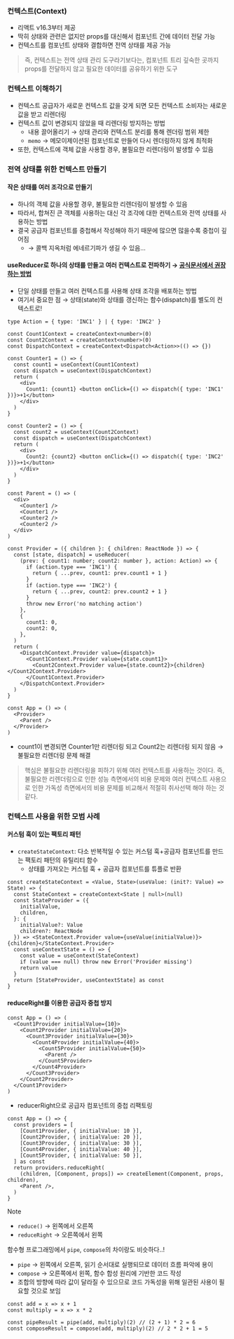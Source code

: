 ### 컨텍스트(Context)

- 리액트 v16.3부터 제공
- 딱히 상태와 관련은 없지만 props를 대신해서 컴포넌트 간에 데이터 전달 가능
- 컨텍스트를 컴포넌트 상태와 결합하면 전역 상태를 제공 가능

> 즉, 컨텍스트는 전역 상태 관리 도구라기보다는, 컴포넌트 트리 깊숙한 곳까지 props를 전달하지 않고 필요한 데이터를 공유하기 위한 도구

### 컨텍스트 이해하기

- 컨텍스트 공급자가 새로운 컨텍스트 값을 갖게 되면 모든 컨텍스트 소비자는 새로운 값을 받고 리렌더링
- 컨텍스트 값이 변경되지 않았을 때 리렌더링 방지하는 방법
  - 내용 끌어올리기 → 상태 관리와 컨텍스트 분리를 통해 렌더링 범위 제한
  - `memo` → 메모이제이션된 컴포넌트로 만들어 다시 렌더링하지 않게 최적화
- 또한, 컨텍스트에 객체 값을 사용할 경우, 불필요한 리렌더링이 발생할 수 있음

### 전역 상태를 위한 컨텍스트 만들기

#### 작은 상태를 여러 조각으로 만들기

- 하나의 객체 값을 사용할 경우, 불필요한 리렌더링이 발생할 수 있음
- 따라서, 합쳐진 큰 객체를 사용하는 대신 각 조각에 대한 컨텍스트와 전역 상태를 사용하는 방법
- 결국 공급자 컴포넌트를 중첩해서 작성해야 하기 때문에 많으면 많을수록 중첩이 깊어짐
  - → 콜백 지옥처럼 에네르기파가 생길 수 있음…

#### useReducer로 하나의 상태를 만들고 여러 컨텍스트로 전파하기 → [공식문서에서 권장하는 방법](https://ko.react.dev/learn/scaling-up-with-reducer-and-context)

- 단일 상태를 만들고 여러 컨텍스트를 사용해 상태 조각을 배포하는 방법
- 여기서 중요한 점 → 상태(state)와 상태를 갱신하는 함수(dispatch)를 별도의 컨텍스트로!

```tsx
type Action = { type: 'INC1' } | { type: 'INC2' }

const Count1Context = createContext<number>(0)
const Count2Context = createContext<number>(0)
const DispatchContext = createContext<Dispatch<Action>>(() => {})

const Counter1 = () => {
  const count1 = useContext(Count1Context)
  const dispatch = useContext(DispatchContext)
  return (
    <div>
      Count1: {count1} <button onClick={() => dispatch({ type: 'INC1' })}>+1</button>
    </div>
  )
}

const Counter2 = () => {
  const count2 = useContext(Count2Context)
  const dispatch = useContext(DispatchContext)
  return (
    <div>
      Count2: {count2} <button onClick={() => dispatch({ type: 'INC2' })}>+1</button>
    </div>
  )
}

const Parent = () => (
  <div>
    <Counter1 />
    <Counter1 />
    <Counter2 />
    <Counter2 />
  </div>
)

const Provider = ({ children }: { children: ReactNode }) => {
  const [state, dispatch] = useReducer(
    (prev: { count1: number; count2: number }, action: Action) => {
      if (action.type === 'INC1') {
        return { ...prev, count1: prev.count1 + 1 }
      }
      if (action.type === 'INC2') {
        return { ...prev, count2: prev.count2 + 1 }
      }
      throw new Error('no matching action')
    },
    {
      count1: 0,
      count2: 0,
    },
  )
  return (
    <DispatchContext.Provider value={dispatch}>
      <Count1Context.Provider value={state.count1}>
        <Count2Context.Provider value={state.count2}>{children}</Count2Context.Provider>
      </Count1Context.Provider>
    </DispatchContext.Provider>
  )
}

const App = () => (
  <Provider>
    <Parent />
  </Provider>
)
```

- count1이 변경되면 Counter1만 리렌더링 되고 Count2는 리렌더링 되지 않음 → 불필요한 리렌더링 문제 해결

> 핵심은 불필요한 리렌더링을 피하기 위해 여러 컨텍스트를 사용하는 것이다.
> 즉, 불필요한 리렌더링으로 인한 성능 측면에서의 비용 문제와 여러 컨텍스트 사용으로 인한 가독성 측면에서의 비용 문제를 비교해서 적절히 취사선택 해야 하는 것 같다.

### 컨텍스트 사용을 위한 모범 사례

#### 커스텀 훅이 있는 팩토리 패턴

- `createStateContext`: 다소 반복적일 수 있는 커스텀 훅+공급자 컴포넌트를 만드는 팩토리 패턴의 유틸리티 함수
  - 상태를 가져오는 커스텀 훅 + 공급자 컴포넌트를 튜플로 반환

```tsx
const createStateContext = <Value, State>(useValue: (init?: Value) => State) => {
  const StateContext = createContext<State | null>(null)
  const StateProvider = ({
    initialValue,
    children,
  }: {
    initialValue?: Value
    children?: ReactNode
  }) => <StateContext.Provider value={useValue(initialValue)}>{children}</StateContext.Provider>
  const useContextState = () => {
    const value = useContext(StateContext)
    if (value === null) throw new Error('Provider missing')
    return value
  }
  return [StateProvider, useContextState] as const
}
```

#### reduceRight를 이용한 공급자 중첩 방지

```tsx
const App = () => (
  <Count1Provider initialValue={10}>
    <Count2Provider initialValue={20}>
      <Count3Provider initialValue={30}>
        <Count4Provider initialValue={40}>
          <Count5Provider initialValue={50}>
            <Parent />
          </Count5Provider>
        </Count4Provider>
      </Count3Provider>
    </Count2Provider>
  </Count1Provider>
)
```

- reducerRight으로 공급자 컴포넌트의 중첩 리팩토링

```tsx
const App = () => {
  const providers = [
    [Count1Provider, { initialValue: 10 }],
    [Count2Provider, { initialValue: 20 }],
    [Count3Provider, { initialValue: 30 }],
    [Count4Provider, { initialValue: 40 }],
    [Count5Provider, { initialValue: 50 }],
  ] as const
  return providers.reduceRight(
    (children, [Component, props]) => createElement(Component, props, children),
    <Parent />,
  )
}
```

> [!NOTE]
>
> - `reduce()` → 왼쪽에서 오른쪽
> - `reduceRight` → 오른쪽에서 왼쪽
>
> 함수형 프로그래밍에서 `pipe`, `compose`의 차이랑도 비슷하다..!
>
> - `pipe` → 왼쪽에서 오른쪽, 읽기 순서대로 실행되므로 데이터 흐름 파악에 용이
> - `compose` → 오른쪽에서 왼쪽, 함수 합성 원리에 기반한 코드 작성
> - 조합의 방향에 따라 값이 달라질 수 있으므로 코드 가독성을 위해 일관된 사용이 필요할 것으로 보임
>
> ```tsx
> const add = x => x + 1
> const multiply = x => x * 2
>
> const pipeResult = pipe(add, multiply)(2) // (2 + 1) * 2 = 6
> const composeResult = compose(add, multiply)(2) // 2 * 2 + 1 = 5
> ```
